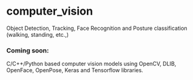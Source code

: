 # computer_vision
Object Detection, Tracking, Face Recognition and Posture classification (walking, standing, etc.,)

### Coming soon:  
C/C++/Python based computer vision models using OpenCV, DLIB, OpenFace, OpenPose, Keras and Tensorflow libraries.